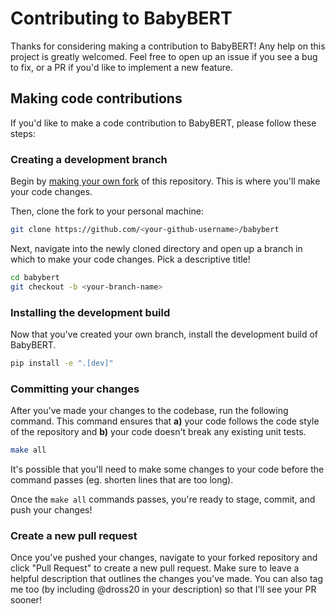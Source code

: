 # Contributing to BabyBERT
Thanks for considering making a contribution to BabyBERT! Any help on this project is greatly welcomed. Feel free to open up an issue if you see a bug to fix, or a PR if you'd like to implement a new feature.

## Making code contributions
If you'd like to make a code contribution to BabyBERT, please follow these steps:
### Creating a development branch
Begin by [making your own fork](https://github.com/dross20/babybert/fork) of this repository. This is where you'll make your code changes.

Then, clone the fork to your personal machine:
```sh
git clone https://github.com/<your-github-username>/babybert
```

Next, navigate into the newly cloned directory and open up a branch in which to make your code changes. Pick a descriptive title!
```sh
cd babybert
git checkout -b <your-branch-name>
```
### Installing the development build
Now that you've created your own branch, install the development build of BabyBERT.
```sh
pip install -e ".[dev]"
```
### Committing your changes
After you've made your changes to the codebase, run the following command. This command ensures that **a)** your code follows the code style of the repository and **b)** your code doesn't break any existing unit tests.
```sh
make all
```
It's possible that you'll need to make some changes to your code before the command passes (eg. shorten lines that are too long).

Once the `make all` commands passes, you're ready to stage, commit, and push your changes!
### Create a new pull request
Once you've pushed your changes, navigate to your forked repository and click "Pull Request" to create a new pull request. Make sure to leave a helpful description that outlines the changes you've made. You can also tag me too (by including @dross20 in your description) so that I'll see your PR sooner!
